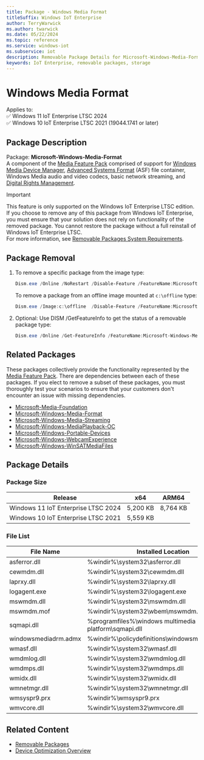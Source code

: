 ```yaml
---
title: Package - Windows Media Format
titleSuffix: Windows IoT Enterprise
author: TerryWarwick
ms.author: twarwick
ms.date: 05/22/2024
ms.topic: reference
ms.service: windows-iot
ms.subservice: iot
description: Removable Package Details for Microsoft-Windows-Media-Format
keywords: IoT Enterprise, removable packages, storage
---
```


# Windows Media Format

Applies to:  
✅ Windows 11 IoT Enterprise LTSC 2024  
✅ Windows 10 IoT Enterprise LTSC 2021 (19044.1741 or later)  

## Package Description  

Package: **Microsoft-Windows-Media-Format** </br> A component of the [Media Feature Pack](/windows/win32/wmdm/windows-media-device-manager-architecture) comprised of support for [Windows Media Device Manager](/windows/win32/wmdm/windows-media-device-manager-architecture),  [Advanced Systems Format](/windows/win32/wmformat/overview-of-the-asf-format) (ASF) file container, Windows Media audio and video codecs, basic network streaming, and [Digital Rights Management](/windows/win32/wmformat/overview-of-windows-media-drm).

> [!IMPORTANT]
>
> This feature is only supported on the Windows IoT Enterprise LTSC edition.  If you choose to remove any of this package from Windows IoT Enterprise, you must ensure that your solution does not rely on functionality of the removed package. You cannot restore the package without a full reinstall of Windows IoT Enterprise LTSC.  
> For more information, see [Removable Packages System Requirements](../Removable-Packages.md#system-requirements).

## Package Removal

1. To remove a specific package from the image type:

   ```powershell
   Dism.exe /Online /NoRestart /Disable-Feature /FeatureName:Microsoft-Windows-Media-Format /PackageName:@Package
   ````

   To remove a package from an offline image mounted at `c:\offline` type:

   ```powershell
   Dism.exe /Image:c:\offline  /Disable-Feature /FeatureName:Microsoft-Windows-Media-Format /PackageName:@Package
   ```

1. Optional: Use DISM /GetFeatureInfo to get the status of a removable package type:

   ```powershell
   Dism.exe /Online /Get-FeatureInfo /FeatureName:Microsoft-Windows-Media-Format /PackageName:@Package
   ````

## Related Packages

These packages collectively provide the functionality represented by the [Media Feature Pack](/windows/win32/wmdm/windows-media-device-manager-architecture). There are dependencies between each of these packages. If you elect to remove a subset of these packages, you must thoroughly test your scenarios to ensure that your customers don't encounter an issue with missing dependencies.

- [Microsoft-Media-Foundation](Microsoft-Media-Foundation.md)
- [Microsoft-Windows-Media-Format](Microsoft-Windows-Media-Format.md)
- [Microsoft-Windows-Media-Streaming](Microsoft-Windows-Media-Streaming.md)
- [Microsoft-Windows-MediaPlayback-OC](Microsoft-Windows-MediaPlayback-OC.md)
- [Microsoft-Windows-Portable-Devices](Microsoft-Windows-Portable-Devices.md)
- [Microsoft-Windows-WebcamExperience](Microsoft-Windows-WebcamExperience.md)
- [Microsoft-Windows-WinSATMediaFiles](Microsoft-Windows-WinSATMediaFiles.md)

## Package Details

### Package Size

| Release                             |   x64     |    ARM64    |
|-------------------------------------|:---------:|:-----------:|
| Windows 11 IoT Enterprise LTSC 2024 | 5,200 KB  | 8,764 KB    |
| Windows 10 IoT Enterprise LTSC 2021 | 5,559 KB  |             |

### File List

| File Name | Installed Location |
|-----------|--------------------|
| asferror.dll            | %windir%\system32\asferror.dll |
| cewmdm.dll              | %windir%\system32\cewmdm.dll |
| laprxy.dll              | %windir%\system32\laprxy.dll |
| logagent.exe            | %windir%\system32\logagent.exe |
| mswmdm.dll              | %windir%\system32\mswmdm.dll |
| mswmdm.mof              | %windir%\system32\wbem\mswmdm.mof |
| sqmapi.dll              | %programfiles%\windows multimedia platform\sqmapi.dll |
| windowsmediadrm.admx    | %windir%\policydefinitions\windowsmediadrm.admx |
| wmasf.dll               | %windir%\system32\wmasf.dll |
| wmdmlog.dll             | %windir%\system32\wmdmlog.dll |
| wmdmps.dll              | %windir%\system32\wmdmps.dll |
| wmidx.dll               | %windir%\system32\wmidx.dll |
| wmnetmgr.dll            | %windir%\system32\wmnetmgr.dll |
| wmsyspr9.prx            | %windir%\wmsyspr9.prx |
| wmvcore.dll             | %windir%\system32\wmvcore.dll |

## Related Content

- [Removable Packages](../Removable-Packages.md)
- [Device Optimization Overview](../Overview.md)
